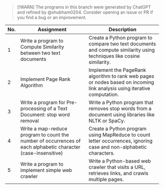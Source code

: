 > [!WARN]
> The programs in this branch were generated by ChatGPT and refined by @shubham0204. Consider opening an issue or PR if you find a bug or an improvement.

| **No.** | **Assignment**                                                                                                        | **Description**                                                                                                        |
|---------|-----------------------------------------------------------------------------------------------------------------|------------------------------------------------------------------------------------------------------------------------|
| 1       | Write a program to Compute Similarity between two text documents                                                | Create a Python program to compare two text documents and compute similarity using techniques like cosine similarity.   |
| 2       | Implement Page Rank Algorithm                                                                                  | Implement the PageRank algorithm to rank web pages or nodes based on incoming link analysis using iterative computation.|
| 3       | Write a program for Pre-processing of a Text Document: stop word removal                                        | Write a Python program that removes stop words from a document using libraries like NLTK or SpaCy.                     |
| 4       | Write a map-reduce program to count the number of occurrences of each alphabetic character (case-insensitive)   | Create a Python program using MapReduce to count letter occurrences, ignoring case and non-alphabetic characters.       |
| 5       | Write a program to implement simple web crawler                                                                 | Write a Python-based web crawler that visits a URL, retrieves links, and crawls multiple pages.                        |
